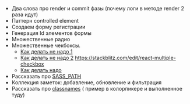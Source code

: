 - Два слова про render и commit фазы (почему логи в методе render 2 раза идут)
- Паттерн controlled element
- Создаем форму регистрации
- Генерация Id элементов формы
- Множественные радио
- Множественные чекбоксы.
  - [Как делать не надо 1](https://medium.com/@wlodarczyk_j/handling-multiple-checkboxes-in-react-js-337863fd284e)
  - [Как делать не надо 2](https://www.nicesnippets.com/blog/react-js-get-multiple-checkbox-value-on-submit)
    https://stackblitz.com/edit/react-multiple-checkbox
  - [Как делать надо](http://react.tips/checkboxes-in-react-16/)
- Рассказать про
  [SASS_PATH](https://create-react-app.dev/docs/adding-a-sass-stylesheet)
- Коллекция заметок: добавление, обновление и фильтрация
- Рассказать про [classnames](https://github.com/JedWatson/classnames) ( пример
  в колорпикере и выполненное туду)
